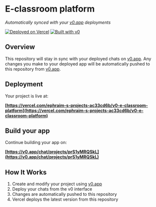 # E-classroom platform

*Automatically synced with your [v0.app](https://v0.app) deployments*

[![Deployed on Vercel](https://img.shields.io/badge/Deployed%20on-Vercel-black?style=for-the-badge&logo=vercel)](https://vercel.com/ephraim-s-projects-ac33cd6b/v0-e-classroom-platform)
[![Built with v0](https://img.shields.io/badge/Built%20with-v0.app-black?style=for-the-badge)](https://v0.app/chat/projects/prS1yMRQSkL)

## Overview

This repository will stay in sync with your deployed chats on [v0.app](https://v0.app).
Any changes you make to your deployed app will be automatically pushed to this repository from [v0.app](https://v0.app).

## Deployment

Your project is live at:

**[https://vercel.com/ephraim-s-projects-ac33cd6b/v0-e-classroom-platform](https://vercel.com/ephraim-s-projects-ac33cd6b/v0-e-classroom-platform)**

## Build your app

Continue building your app on:

**[https://v0.app/chat/projects/prS1yMRQSkL](https://v0.app/chat/projects/prS1yMRQSkL)**

## How It Works

1. Create and modify your project using [v0.app](https://v0.app)
2. Deploy your chats from the v0 interface
3. Changes are automatically pushed to this repository
4. Vercel deploys the latest version from this repository